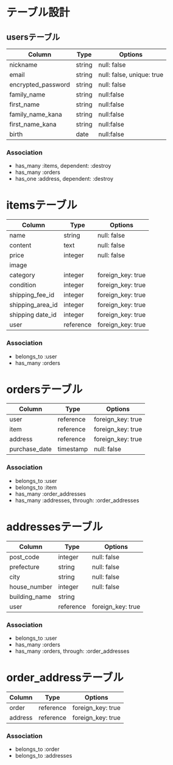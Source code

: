 # テーブル設計

## usersテーブル

| Column             | Type      | Options     
| ----------         | ------    | ----------- 
| nickname           | string    | null: false
| email              | string    | null: false, unique: true
| encrypted_password | string    | null: false
| family_name        | string    | null:false
| first_name         | string    | null:false
| family_name_kana   | string    | null:false
| first_name_kana    | string    | null:false
| birth              | date      | null:false

### Association
- has_many :items, dependent: :destroy
- has_many :orders
- has_one :address, dependent: :destroy

# itemsテーブル
| Column           | Type      | Options     
| ----------       | ------    | ----------- 
| name             | string    | null: false
| content          | text      | null: false
| price            | integer   | null: false
| image            |           |
| category         | integer   | foreign_key: true
| condition        | integer   | foreign_key: true
| shipping_fee_id  | integer   | foreign_key: true
| shipping_area_id | integer   | foreign_key: true
| shipping date_id | integer   | foreign_key: true
| user             | reference | foreign_key: true

### Association
- belongs_to :user
- has_many :orders

# ordersテーブル
| Column        | Type      | Options     
| -------       | ------    | ----------- 
| user          | reference | foreign_key: true
| item          | reference | foreign_key: true
| address       | reference | foreign_key: true
| purchase_date | timestamp | null: false

### Association
- belongs_to :user
- belongs_to :item
- has_many :order_addresses
- has_many :addresses, through: :order_addresses


# addressesテーブル
| Column        | Type      | Options     
| -------       | ------    | ----------- 
| post_code     | integer   | null: false
| prefecture    | string    | null: false
| city          | string    | null: false
| house_number  | integer   | null: false
| building_name | string    | 
| user          | reference | foreign_key: true

### Association
- belongs_to :user
- has_many :orders
- has_many :orders, through: :order_addresses

# order_addressテーブル
| Column     | Type      | Options     
| -------    | ------    | ----------- 
| order      | reference | foreign_key: true
| address    | reference | foreign_key: true

### Association
- belongs_to :order
- belongs_to :addresses